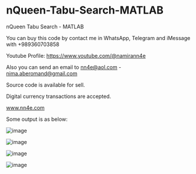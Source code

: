 # nQueen-Tabu-Search-MATLAB
nQueen Tabu Search - MATLAB

You can buy this code by contact me in WhatsApp, Telegram and iMessage with +989360703858

Youtube Profile: https://www.youtube.com/@namirann4e

Also you can send an email to nn4e@aol.com - nima.aberomand@gmail.com

Source code is available for sell.

Digital currency transactions are accepted.

www.nn4e.com

Some output is as below:

![image](https://github.com/user-attachments/assets/21f3280d-ffbf-4a96-82bd-34d69d16069e)

![image](https://github.com/user-attachments/assets/10cbf51e-dbac-4071-b811-8a8b16cf5de9)

![image](https://github.com/user-attachments/assets/7d617f1a-f792-4150-8b6c-0500d4841b8b)

![image](https://github.com/user-attachments/assets/303e1115-25cd-4b2d-bdf4-6b13aadfe422)
